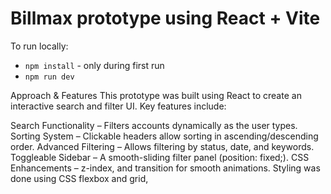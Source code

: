 # Billmax prototype using React + Vite

To run locally:
* `npm install` - only during first run
* `npm run dev`

Approach & Features
This prototype was built using React to create an interactive search and filter UI. Key features include:

Search Functionality – Filters accounts dynamically as the user types.
Sorting System – Clickable headers allow sorting in ascending/descending order.
Advanced Filtering – Allows filtering by status, date, and keywords.
Toggleable Sidebar – A smooth-sliding filter panel (position: fixed;).
CSS Enhancements – z-index, and transition for smooth animations.
Styling was done using CSS flexbox and grid,